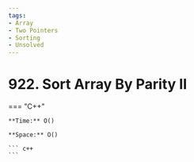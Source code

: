 ```yaml
---
tags:
- Array
- Two Pointers
- Sorting
- Unsolved
---
```



# 922. Sort Array By Parity II

=== "C++"

    **Time:** O()

    **Space:** O()

    ``` c++
    ```